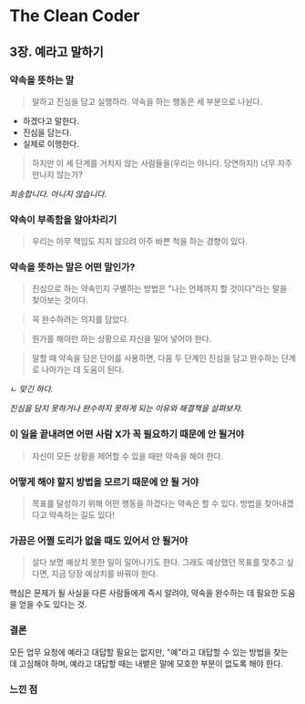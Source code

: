 # The Clean Coder

## 3장. 예라고 말하기

### 약속을 뜻하는 말

> 말하고 진심을 담고 실행하라. 약속을 하는 행동은 세 부분으로 나뉜다.

- 하겠다고 말한다.
- 진심을 담는다.
- 실제로 이행한다.

> 하지만 이 세 단계를 거치지 않는 사람들을(우리는 아니다. 당연하지!) 너무 자주 만나지 않는가?

*죄송합니다. 아니지 않습니다.*

### 약속이 부족함을 알아차리기

> 우리는 아무 책임도 지지 않으려 아주 바쁜 척을 하는 경향이 있다.

### 약속을 뜻하는 말은 어떤 말인가?

> 진심으로 하는 약속인지 구별하는 방법은 "나는 언제까지 할 것이다"라는 말을 찾아보는 것이다.

> 꼭 완수하려는 의지를 담았다.

> 뭔가를 해야만 하는 상황으로 자신을 밀어 넣어야 한다.

> 말할 때 약속을 담은 단어를 사용하면, 다음 두 단계인 진심을 담고 완수하는 단계로 나아가는 데 도움이 된다.

*ㄴ 맞긴 하다.*

*진심을 담지 못하거나 완수하지 못하게 되는 이유와 해결책을 살펴보자.*

### 이 일을 끝내려면 어떤 사람 X가 꼭 필요하기 때문에 안 될거야

> 자신이 모든 상황을 제어할 수 있을 때만 약속을 해야 한다.

### 어떻게 해야 할지 방법을 모르기 때문에 안 될 거야

> 목표를 달성하기 위해 어떤 행동을 하겠다는 약속은 할 수 있다. 방법을 찾아내겠다고 약속하는 길도 있다!

### 가끔은 어쩔 도리가 없을 때도 있어서 안 될거야

> 살다 보명 예상치 못한 일이 일어나기도 한다. 그래도 예상했던 목표를 맞추고 싶다면, 지금 당장 예상치를 바꿔야 한다.

핵심은 문제가 될 사실을 다른 사람들에게 즉시 알려야, 약속을 완수하는 데 필요한 도움을 얻을 수도 있다는 것.

### 결론

모든 업무 요청에 예라고 대답할 필요는 없지만, "예"라고 대답할 수 있는 방법을 찾는 데 고심해야 하며, 예라고 대답할 때는 내뱉은 말에 모호한 부분이 없도록 해야 한다. 

### 느낀 점

